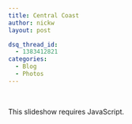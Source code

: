 ```yaml
---
title: Central Coast
author: nickw
layout: post

dsq_thread_id:
  - 1383412821
categories:
  - Blog
  - Photos
---
```

&nbsp;

<p class="jetpack-slideshow-noscript robots-nocontent">
  This slideshow requires JavaScript.
</p>

<div id="gallery-1060-3-slideshow"  class="slideshow-window jetpack-slideshow slideshow-" data-width="984" data-height="410" data-trans="fade" data-gallery="[{&quot;src&quot;:&quot;http:\/\/nickwhyte.com\/wordpress\/wp-content\/uploads\/2013\/06\/IMG_6467.jpg&quot;,&quot;id&quot;:&quot;1061&quot;,&quot;caption&quot;:&quot;&quot;},{&quot;src&quot;:&quot;http:\/\/nickwhyte.com\/wordpress\/wp-content\/uploads\/2013\/06\/IMG_6456.jpg&quot;,&quot;id&quot;:&quot;1062&quot;,&quot;caption&quot;:&quot;&quot;},{&quot;src&quot;:&quot;http:\/\/nickwhyte.com\/wordpress\/wp-content\/uploads\/2013\/06\/IMG_6458.jpg&quot;,&quot;id&quot;:&quot;1063&quot;,&quot;caption&quot;:&quot;&quot;},{&quot;src&quot;:&quot;http:\/\/nickwhyte.com\/wordpress\/wp-content\/uploads\/2013\/06\/IMG_6454.jpg&quot;,&quot;id&quot;:&quot;1064&quot;,&quot;caption&quot;:&quot;&quot;},{&quot;src&quot;:&quot;http:\/\/nickwhyte.com\/wordpress\/wp-content\/uploads\/2013\/06\/IMG_6448.jpg&quot;,&quot;id&quot;:&quot;1065&quot;,&quot;caption&quot;:&quot;&quot;},{&quot;src&quot;:&quot;http:\/\/nickwhyte.com\/wordpress\/wp-content\/uploads\/2013\/06\/IMG_6443.jpg&quot;,&quot;id&quot;:&quot;1066&quot;,&quot;caption&quot;:&quot;&quot;},{&quot;src&quot;:&quot;http:\/\/nickwhyte.com\/wordpress\/wp-content\/uploads\/2013\/06\/IMG_6442.jpg&quot;,&quot;id&quot;:&quot;1067&quot;,&quot;caption&quot;:&quot;&quot;},{&quot;src&quot;:&quot;http:\/\/nickwhyte.com\/wordpress\/wp-content\/uploads\/2013\/06\/IMG_6440.jpg&quot;,&quot;id&quot;:&quot;1068&quot;,&quot;caption&quot;:&quot;&quot;},{&quot;src&quot;:&quot;http:\/\/nickwhyte.com\/wordpress\/wp-content\/uploads\/2013\/06\/IMG_6436.jpg&quot;,&quot;id&quot;:&quot;1069&quot;,&quot;caption&quot;:&quot;&quot;},{&quot;src&quot;:&quot;http:\/\/nickwhyte.com\/wordpress\/wp-content\/uploads\/2013\/06\/IMG_6435.jpg&quot;,&quot;id&quot;:&quot;1070&quot;,&quot;caption&quot;:&quot;&quot;},{&quot;src&quot;:&quot;http:\/\/nickwhyte.com\/wordpress\/wp-content\/uploads\/2013\/06\/IMG_6422.jpg&quot;,&quot;id&quot;:&quot;1071&quot;,&quot;caption&quot;:&quot;&quot;}]">
</div>